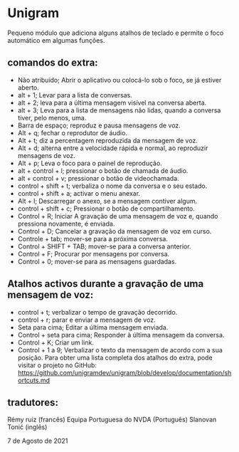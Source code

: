 ﻿# Unigram
Pequeno módulo que adiciona alguns atalhos de teclado e permite o foco automático em algumas funções.

## comandos do extra:

* Não atribuído; Abrir o aplicativo ou colocá-lo sob o foco,  se já estiver aberto.
* alt + 1; Levar para a lista de conversas.
* alt + 2;  leva para a última mensagem visível na conversa aberta.
* alt + 3; Leva para a lista de mensagens não lidas, quando a conversa tiver, pelo menos, uma.
* Barra de espaço; reproduz e pausa mensagens de voz.
* Alt + q; fechar o reprodutor de áudio.
* Alt + t; diz a percentagem reproduzida da mensagem de voz.
* Alt + d; alterna entre a velocidade rápida e normal, ao reproduzir mensagens de voz.
* Alt + p; Leva o foco para  o painel de reprodução.
* alt + control + l; pressionar o botão de chamada de áudio.
* alt + control + v; pressionar o botão de videochamada.
* control + shift + t; verbaliza o nome da conversa e o seu estado.
* control + shift + a; activar o menu anexar.
* Alt + l; Descarregar o anexo, se a mensagem contiver algum.
* control + shift + c; Pressionar o botão de compartilhamento.
* Control + R; Iniciar A gravação de uma mensagem de voz e, quando pressiona novamente, é enviada.
* Control + D; Cancelar a gravação da mensagem de voz em curso.
* Controle + tab; mover-se para a próxima conversa.
* Control + SHIFT + TAB; mover-se  para a conversa anterior.
* Control + F; Procurar por mensagens por conversa.
* Control + 0; mover-se para as mensagens guardadas.


## Atalhos activos durante a gravação de uma mensagem de voz:

* control + t; verbalizar o tempo de gravação decorrido.
* control + r; parar e enviar a mensagem de voz.
* Seta para cima; Editar a última mensagem enviada.
* Control + seta para cima; Responder à última mensagem da conversa.
* Control + K; Criar um link.
* Control + 1 a 9; Verbalizar o texto da mensagem de acordo com a sua posição.
Para obter uma lista completa dos atalhos do extra,  pode visitar o projeto no GitHub:
<https://github.com/unigramdev/unigram/blob/develop/documentation/shortcuts.md>

## tradutores:

Rémy ruiz (francês)
Equipa Portuguesa do NVDA (Português)
Slanovan Tonić (inglês)

7 de Agosto de 2021